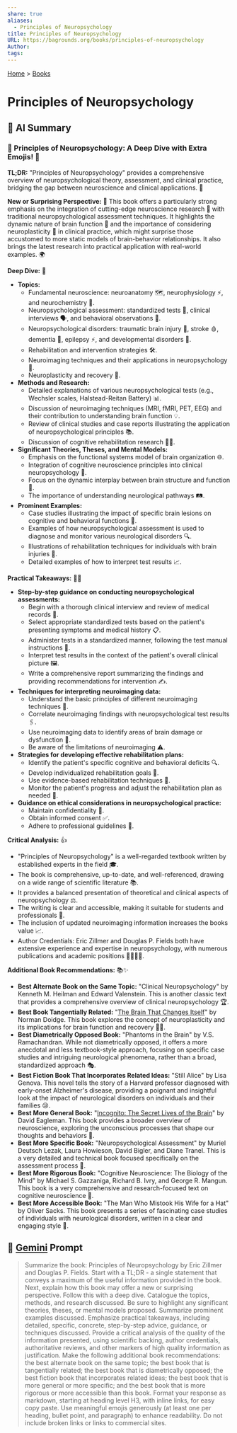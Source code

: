 ```yaml
---
share: true
aliases:
  - Principles of Neuropsychology
title: Principles of Neuropsychology
URL: https://bagrounds.org/books/principles-of-neuropsychology
Author: 
tags: 
---
```

[Home](../index.md) > [Books](./index.md)  
# Principles of Neuropsychology  
## 🤖 AI Summary  
### 🧠 Principles of Neuropsychology: A Deep Dive with Extra Emojis! 🌟  
**TL;DR:** "Principles of Neuropsychology" provides a comprehensive overview of neuropsychological theory, assessment, and clinical practice, bridging the gap between neuroscience and clinical applications. 🌉  
  
**New or Surprising Perspective:** 🤯 This book offers a particularly strong emphasis on the integration of cutting-edge neuroscience research 🔬 with traditional neuropsychological assessment techniques. It highlights the dynamic nature of brain function 🧠 and the importance of considering neuroplasticity 🔄 in clinical practice, which might surprise those accustomed to more static models of brain-behavior relationships. It also brings the latest research into practical application with real-world examples. 🌍  
  
**Deep Dive:** 🧐  
* **Topics:**  
    * Fundamental neuroscience: neuroanatomy 🗺️, neurophysiology ⚡, and neurochemistry 🧪.  
    * Neuropsychological assessment: standardized tests 📝, clinical interviews 🗣️, and behavioral observations 👀.  
    * Neuropsychological disorders: traumatic brain injury 🤕, stroke 🩸, dementia 👴, epilepsy ⚡, and developmental disorders 👶.  
    * Rehabilitation and intervention strategies 🛠️.  
    * Neuroimaging techniques and their applications in neuropsychology 📸.  
    * Neuroplasticity and recovery 🌱.  
* **Methods and Research:**  
    * Detailed explanations of various neuropsychological tests (e.g., Wechsler scales, Halstead-Reitan Battery) 📊.  
    * Discussion of neuroimaging techniques (MRI, fMRI, PET, EEG) and their contribution to understanding brain function 💡.  
    * Review of clinical studies and case reports illustrating the application of neuropsychological principles 📚.  
    * Discussion of cognitive rehabilitation research 🧑‍⚕️.  
* **Significant Theories, Theses, and Mental Models:**  
    * Emphasis on the functional systems model of brain organization 🌐.  
    * Integration of cognitive neuroscience principles into clinical neuropsychology 🤝.  
    * Focus on the dynamic interplay between brain structure and function 🧩.  
    * The importance of understanding neurological pathways 🛤️.  
* **Prominent Examples:**  
    * Case studies illustrating the impact of specific brain lesions on cognitive and behavioral functions 📝.  
    * Examples of how neuropsychological assessment is used to diagnose and monitor various neurological disorders 🔍.  
    * Illustrations of rehabilitation techniques for individuals with brain injuries 💪.  
    * Detailed examples of how to interpret test results 📈.  
  
**Practical Takeaways:** 🧑‍🏫  
* **Step-by-step guidance on conducting neuropsychological assessments:**  
    * Begin with a thorough clinical interview and review of medical records 📂.  
    * Select appropriate standardized tests based on the patient's presenting symptoms and medical history 📋.  
    * Administer tests in a standardized manner, following the test manual instructions 📖.  
    * Interpret test results in the context of the patient's overall clinical picture 🖼️.  
    * Write a comprehensive report summarizing the findings and providing recommendations for intervention ✍️.  
* **Techniques for interpreting neuroimaging data:**  
    * Understand the basic principles of different neuroimaging techniques 🧠.  
    * Correlate neuroimaging findings with neuropsychological test results 🖇️.  
    * Use neuroimaging data to identify areas of brain damage or dysfunction 🎯.  
    * Be aware of the limitations of neuroimaging ⚠️.  
* **Strategies for developing effective rehabilitation plans:**  
    * Identify the patient's specific cognitive and behavioral deficits 🔍.  
    * Develop individualized rehabilitation goals 🥅.  
    * Use evidence-based rehabilitation techniques 🧪.  
    * Monitor the patient's progress and adjust the rehabilitation plan as needed 🔄.  
* **Guidance on ethical considerations in neuropsychological practice:**  
    * Maintain confidentiality 🤫.  
    * Obtain informed consent ✅.  
    * Adhere to professional guidelines 📜.  
  
**Critical Analysis:** 👍  
* "Principles of Neuropsychology" is a well-regarded textbook written by established experts in the field 🎓.  
* The book is comprehensive, up-to-date, and well-referenced, drawing on a wide range of scientific literature 📚.  
* It provides a balanced presentation of theoretical and clinical aspects of neuropsychology ⚖️.  
* The writing is clear and accessible, making it suitable for students and professionals 📖.  
* The inclusion of updated neuroimaging information increases the books value 📈.  
* Author Credentials: Eric Zillmer and Douglas P. Fields both have extensive experience and expertise in neuropsychology, with numerous publications and academic positions 👨‍🔬👩‍🔬.  
  
**Additional Book Recommendations:** 📚✨  
* **Best Alternate Book on the Same Topic:** "Clinical Neuropsychology" by Kenneth M. Heilman and Edward Valenstein. This is another classic text that provides a comprehensive overview of clinical neuropsychology 🏆.  
* **Best Book Tangentially Related:** "[The Brain That Changes Itself](./the-brain-that-changes-itself.md)" by Norman Doidge. This book explores the concept of neuroplasticity and its implications for brain function and recovery 🧠🔄.  
* **Best Diametrically Opposed Book:** "Phantoms in the Brain" by V.S. Ramachandran. While not diametrically opposed, it offers a more anecdotal and less textbook-style approach, focusing on specific case studies and intriguing neurological phenomena, rather than a broad, standardized approach 🎭.  
* **Best Fiction Book That Incorporates Related Ideas:** "Still Alice" by Lisa Genova. This novel tells the story of a Harvard professor diagnosed with early-onset Alzheimer's disease, providing a poignant and insightful look at the impact of neurological disorders on individuals and their families 😢.  
* **Best More General Book:** "[Incognito: The Secret Lives of the Brain](./incognito.md)" by David Eagleman. This book provides a broader overview of neuroscience, exploring the unconscious processes that shape our thoughts and behaviors 🤯.  
* **Best More Specific Book:** "Neuropsychological Assessment" by Muriel Deutsch Lezak, Laura Howieson, David Bigler, and Diane Tranel. This is a very detailed and technical book focused specifically on the assessment process 🧐.  
* **Best More Rigorous Book:** "Cognitive Neuroscience: The Biology of the Mind" by Michael S. Gazzaniga, Richard B. Ivry, and George R. Mangun. This book is a very comprehensive and research-focused text on cognitive neuroscience 🔬.  
* **Best More Accessible Book:** "The Man Who Mistook His Wife for a Hat" by Oliver Sacks. This book presents a series of fascinating case studies of individuals with neurological disorders, written in a clear and engaging style 🤩.  
  
## 💬 [Gemini](https://gemini.google.com) Prompt  
> Summarize the book: Principles of Neuropsychology by Eric Zillmer and Douglas P. Fields. Start with a TL;DR - a single statement that conveys a maximum of the useful information provided in the book. Next, explain how this book may offer a new or surprising perspective. Follow this with a deep dive. Catalogue the topics, methods, and research discussed. Be sure to highlight any significant theories, theses, or mental models proposed. Summarize prominent examples discussed. Emphasize practical takeaways, including detailed, specific, concrete, step-by-step advice, guidance, or techniques discussed. Provide a critical analysis of the quality of the information presented, using scientific backing, author credentials, authoritative reviews, and other markers of high quality information as justification. Make the following additional book recommendations: the best alternate book on the same topic; the best book that is tangentially related; the best book that is diametrically opposed; the best fiction book that incorporates related ideas; the best book that is more general or more specific; and the best book that is more rigorous or more accessible than this book. Format your response as markdown, starting at heading level H3, with inline links, for easy copy paste. Use meaningful emojis generously (at least one per heading, bullet point, and paragraph) to enhance readability. Do not include broken links or links to commercial sites.